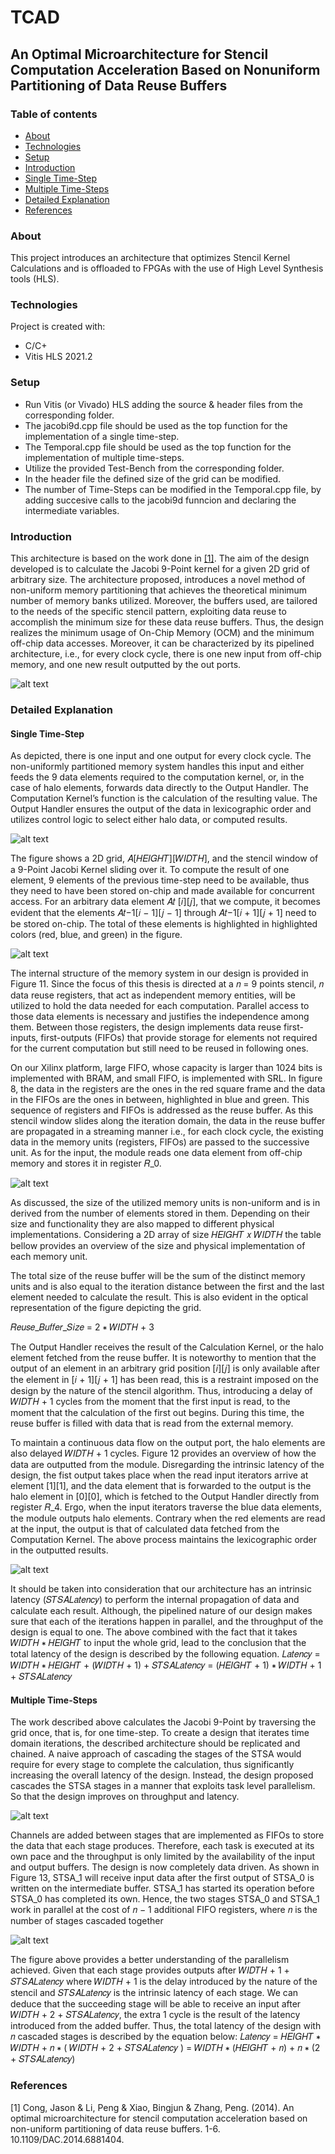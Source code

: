 # TCAD
## An Optimal Microarchitecture for Stencil Computation Acceleration Based on Nonuniform Partitioning of Data Reuse Buffers

### Table of contents
* [About](#About)
* [Technologies](#Technologies)
* [Setup](#setup)
* [Introduction](#Introduction)
* [Single Time-Step](#Single-Time-Step)
* [Multiple Time-Steps](#Multiple-Time-Steps)
* [Detailed Explanation](#Detailed-Explanation)
* [References](#References)

### About
This project introduces an architecture that optimizes Stencil Kernel Calculations and is offloaded to FPGAs with the use of High Level Synthesis tools (HLS).  

### Technologies
Project is created with:
* C/C+
* Vitis HLS 2021.2

### Setup
* Run Vitis (or Vivado) HLS adding the source & header files from the corresponding folder.
* The jacobi9d.cpp file should be used as the top function for the implementation of a single time-step.
* The Temporal.cpp file should be used as the top function for the implementation of multiple time-steps.
* Utilize the provided Test-Bench from the corresponding folder.
* In the header file the defined size of the grid can be modified.
* The number of Time-Steps can be modified in the Temporal.cpp file, by adding succesive calls to the jacobi9d funncion and declaring the intermediate variables.

### Introduction 

This architecture is based on the work done in [[1]](#1). The aim of the design developed is to calculate the
Jacobi 9-Point kernel for a given 2D grid of arbitrary size. The architecture proposed, introduces a novel
method of non-uniform memory partitioning that achieves the theoretical minimum number of memory
banks utilized. Moreover, the buffers used, are tailored to the needs of the specific stencil pattern,
exploiting data reuse to accomplish the minimum size for these data reuse buffers. Thus, the design
realizes the minimum usage of On-Chip Memory (OCM) and the minimum off-chip data accesses.
Moreover, it can be characterized by its pipelined architecture, i.e., for every clock cycle, there is one new
input from off-chip memory, and one new result outputted by the out ports.

![alt text](https://github.com/miltosmac/TCAD/blob/main/TCAD_Illustrations/Single_Time_Step_Kernel_Accelerator.jpg?raw=true)

### Detailed Explanation

#### Single Time-Step

As depicted, there is one input and one output for every clock cycle. The non-uniformly partitioned memory system handles this input
and either feeds the 9 data elements required to the computation kernel, or, in the case of halo elements,
forwards data directly to the Output Handler. The Computation Kernel’s function is the calculation of the
resulting value. The Output Handler ensures the output of the data in lexicographic order and utilizes
control logic to select either halo data, or computed results.

![alt text](https://github.com/miltosmac/TCAD/blob/main/TCAD_Illustrations/9_Point_Jacobi_Kernel.jpg?raw=true)

The figure shows a 2D grid, 𝐴[𝐻𝐸𝐼𝐺𝐻𝑇][𝑊𝐼𝐷𝑇𝐻], and the stencil window of a 9-Point Jacobi Kernel
sliding over it. To compute the result of one element, 9 elements of the previous time-step need to be
available, thus they need to have been stored on-chip and made available for concurrent access. For an
arbitrary data element 𝐴𝑡 [𝑖][𝑗], that we compute, it becomes evident that the elements 𝐴𝑡−1[𝑖 − 1][𝑗 − 1]
through 𝐴𝑡−1[𝑖 + 1][𝑗 + 1] need to be stored on-chip. The total of these elements is highlighted in
highlighted colors (red, blue, and green) in the figure.

![alt text](https://github.com/miltosmac/TCAD/blob/main/TCAD_Illustrations/Non-Uniform_Memory_Partition_System.jpg?raw=true)

The internal structure of the memory system in our design is provided in Figure 11. Since the focus of
this thesis is directed at a 𝑛 = 9 points stencil, 𝑛 data reuse registers, that act as independent memory
entities, will be utilized to hold the data needed for each computation. Parallel access to those data
elements is necessary and justifies the independence among them. Between those registers, the design 
implements data reuse first-inputs, first-outputs (FIFOs) that provide storage for elements not required
for the current computation but still need to be reused in following ones.


On our Xilinx platform, large FIFO, whose capacity is larger than 1024 bits is implemented with BRAM,
and small FIFO, is implemented with SRL. In figure 8, the data in the registers are the ones in the red
square frame and the data in the FIFOs are the ones in between, highlighted in blue and green. This
sequence of registers and FIFOs is addressed as the reuse buffer. As this stencil window slides along the
iteration domain, the data in the reuse buffer are propagated in a streaming manner i.e., for each clock
cycle, the existing data in the memory units (registers, FIFOs) are passed to the successive unit. As for the
input, the module reads one data element from off-chip memory and stores it in register 𝑅_0.

![alt text](https://github.com/miltosmac/TCAD/blob/main/TCAD_Illustrations/Size_Table.jpg?raw=true)

As discussed, the size of the utilized memory units is non-uniform and is in derived from the number
of elements stored in them. Depending on their size and functionality they are also mapped to different
physical implementations. Considering a 2D array of size 𝐻𝐸𝐼𝐺𝐻𝑇 𝑥 𝑊𝐼𝐷𝑇𝐻 the table bellow provides an
overview of the size and physical implementation of each memory unit.

The total size of the reuse buffer will be the sum of the distinct memory units and is also equal to the
iteration distance between the first and the last element needed to calculate the result. This is also evident
in the optical representation of the figure depicting the grid.

𝑅𝑒𝑢𝑠𝑒_𝐵𝑢𝑓𝑓𝑒𝑟_𝑆𝑖𝑧𝑒 = 2 ∗ 𝑊𝐼𝐷𝑇𝐻 + 3 

The Output Handler receives the result of the Calculation Kernel, or the halo element fetched from
the reuse buffer. It is noteworthy to mention that the output of an element in an arbitrary grid position
[𝑖][𝑗] is only available after the element in [𝑖 + 1][𝑗 + 1] has been read, this is a restraint imposed on the
design by the nature of the stencil algorithm. Thus, introducing a delay of 𝑊𝐼𝐷𝑇𝐻 + 1 cycles from the
moment that the first input is read, to the moment that the calculation of the first out begins. During this
time, the reuse buffer is filled with data that is read from the external memory.

To maintain a continuous data flow on the output port, the halo elements are also delayed 𝑊𝐼𝐷𝑇𝐻 + 1 cycles. 
Figure 12 provides an overview of how the data are outputted from the module. Disregarding
the intrinsic latency of the design, the fist output takes place when the read input iterators arrive at
element [1][1], and the data element that is forwarded to the output is the halo element in [0][0], which
is fetched to the Output Handler directly from register 𝑅_4. Ergo, when the input iterators traverse the
blue data elements, the module outputs halo elements. Contrary when the red elements are read at the
input, the output is that of calculated data fetched from the Computation Kernel. The above process
maintains the lexicographic order in the outputted results.

![alt text](https://github.com/miltosmac/TCAD/blob/main/TCAD_Illustrations/TCAD_Output_Delay.jpg?raw=true)

It should be taken into consideration that our architecture has an intrinsic latency (𝑆𝑇𝑆𝐴𝐿𝑎𝑡𝑒𝑛𝑐𝑦) to
perform the internal propagation of data and calculate each result. Although, the pipelined nature of our
design makes sure that each of the iterations happen in parallel, and the throughput of the design is equal
to one. The above combined with the fact that it takes 𝑊𝐼𝐷𝑇𝐻 ∗ 𝐻𝐸𝐼𝐺𝐻𝑇 to input the whole grid, lead
to the conclusion that the total latency of the design is described by the following equation.
𝐿𝑎𝑡𝑒𝑛𝑐𝑦 = 𝑊𝐼𝐷𝑇𝐻 ∗ 𝐻𝐸𝐼𝐺𝐻𝑇 + (𝑊𝐼𝐷𝑇𝐻 + 1) + 𝑆𝑇𝑆𝐴𝐿𝑎𝑡𝑒𝑛𝑐𝑦 = (𝐻𝐸𝐼𝐺𝐻𝑇 + 1) ∗ 𝑊𝐼𝐷𝑇𝐻 + 1 + 𝑆𝑇𝑆𝐴𝐿𝑎𝑡𝑒𝑛𝑐𝑦

#### Multiple Time-Steps

The work described above calculates the Jacobi 9-Point by traversing the grid once, that is, for one
time-step. To create a design that iterates time domain iterations, the described architecture should be
replicated and chained. A naive approach of cascading the stages of the STSA would require for every
stage to complete the calculation, thus significantly increasing the overall latency of the design. Instead,
the design proposed cascades the STSA stages in a manner that exploits task level parallelism. So that the
design improves on throughput and latency.

![alt text](https://github.com/miltosmac/TCAD/blob/main/TCAD_Illustrations/Caascaded_STSA.jpg?raw=true)

Channels are added between stages that are implemented as FIFOs to store the data that each stage
produces. Therefore, each task is executed at its own pace and the throughput is only limited by the
availability of the input and output buffers. The design is now completely data driven. As shown in Figure
13, STSA_1 will receive input data after the first output of STSA_0 is written on the intermediate buffer.
STSA_1 has started its operation before STSA_0 has completed its own. Hence, the two stages STSA_0 and
STSA_1 work in parallel at the cost of 𝑛 − 1 additional FIFO registers, where 𝑛 is the number of stages
cascaded together

![alt text](https://github.com/miltosmac/TCAD/blob/main/TCAD_Illustrations/Cascade_STSA_Latency.jpg?raw=true)

The figure above provides a better understanding of the parallelism achieved. Given that each stage provides
outputs after 𝑊𝐼𝐷𝑇𝐻 + 1 + 𝑆𝑇𝑆𝐴𝐿𝑎𝑡𝑒𝑛𝑐𝑦 where 𝑊𝐼𝐷𝑇𝐻 + 1 is the delay introduced by the nature of
the stencil and 𝑆𝑇𝑆𝐴𝐿𝑎𝑡𝑒𝑛𝑐𝑦 is the intrinsic latency of each stage. We can deduce that the succeeding
stage will be able to receive an input after 𝑊𝐼𝐷𝑇𝐻 + 2 + 𝑆𝑇𝑆𝐴𝐿𝑎𝑡𝑒𝑛𝑐𝑦, the extra 1 cycle is the result of
the latency introduced from the added buffer. Thus, the total latency of the design with 𝑛 cascaded stages
is described by the equation below:
𝐿𝑎𝑡𝑒𝑛𝑐𝑦 = 𝐻𝐸𝐼𝐺𝐻𝑇 ∗ 𝑊𝐼𝐷𝑇𝐻 + 𝑛 ∗ ( 𝑊𝐼𝐷𝑇𝐻 + 2 + 𝑆𝑇𝑆𝐴𝐿𝑎𝑡𝑒𝑛𝑐𝑦 ) = 𝑊𝐼𝐷𝑇𝐻 ∗ (𝐻𝐸𝐼𝐺𝐻𝑇 + 𝑛) + 𝑛 ∗ (2 + 𝑆𝑇𝑆𝐴𝐿𝑎𝑡𝑒𝑛𝑐𝑦)

### References
<a id="1">[1]</a> 
Cong, Jason & Li, Peng & Xiao, Bingjun & Zhang, Peng. (2014). An optimal microarchitecture for stencil computation acceleration based on non-uniform partitioning of data reuse buffers. 1-6. 10.1109/DAC.2014.6881404. 
